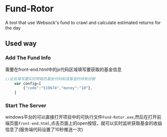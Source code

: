 # Fund-Rotor
A tool that use Websock's fund to crawl and calculate estimated returns for the day

## Used way
### Add The Fund Info
需要在front-end.html中的js代码区域填写要获取的基金信息
<br>
```js
//此处填写要实时爬取的基金代码和该基金的持有份额
    var config=[
        {"code":"519674","money":"10"},
    ]
```

### Start The Server
windows平台的可以直接打开项目中的可执行文件`Fund-Rotor.exe`,然后在打开前端页面`front-end.html`,点击页面上的open按钮，就可以实时监听获取基金的收益信息了(服务端代码设置了10秒推送一次)

